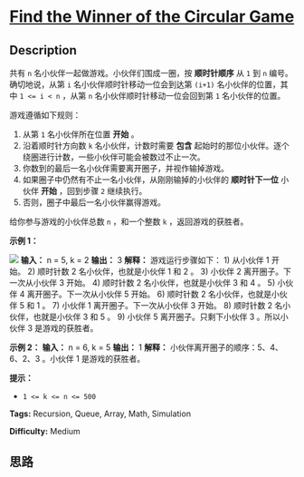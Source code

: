 # [Find the Winner of the Circular Game][title]

## Description

共有 `n` 名小伙伴一起做游戏。小伙伴们围成一圈，按 **顺时针顺序** 从 `1` 到 `n` 编号。确切地说，从第 `i`
名小伙伴顺时针移动一位会到达第 `(i+1)` 名小伙伴的位置，其中 `1 <= i < n` ，从第 `n` 名小伙伴顺时针移动一位会回到第 `1`
名小伙伴的位置。

游戏遵循如下规则：

  1. 从第 `1` 名小伙伴所在位置 **开始** 。
  2. 沿着顺时针方向数 `k` 名小伙伴，计数时需要 **包含** 起始时的那位小伙伴。逐个绕圈进行计数，一些小伙伴可能会被数过不止一次。
  3. 你数到的最后一名小伙伴需要离开圈子，并视作输掉游戏。
  4. 如果圈子中仍然有不止一名小伙伴，从刚刚输掉的小伙伴的 **顺时针下一位** 小伙伴 **开始** ，回到步骤 `2` 继续执行。
  5. 否则，圈子中最后一名小伙伴赢得游戏。

给你参与游戏的小伙伴总数 `n` ，和一个整数 `k` ，返回游戏的获胜者。

**示例 1：**

![](https://assets.leetcode.com/uploads/2021/03/25/ic234-q2-ex11.png)
            **输入：** n = 5, k = 2    **输出：** 3    **解释：** 游戏运行步骤如下：    1) 从小伙伴 1 开始。    2) 顺时针数 2 名小伙伴，也就是小伙伴 1 和 2 。    3) 小伙伴 2 离开圈子。下一次从小伙伴 3 开始。    4) 顺时针数 2 名小伙伴，也就是小伙伴 3 和 4 。    5) 小伙伴 4 离开圈子。下一次从小伙伴 5 开始。    6) 顺时针数 2 名小伙伴，也就是小伙伴 5 和 1 。    7) 小伙伴 1 离开圈子。下一次从小伙伴 3 开始。    8) 顺时针数 2 名小伙伴，也就是小伙伴 3 和 5 。    9) 小伙伴 5 离开圈子。只剩下小伙伴 3 。所以小伙伴 3 是游戏的获胜者。

**示例 2：**
            **输入：** n = 6, k = 5    **输出：** 1    **解释：** 小伙伴离开圈子的顺序：5、4、6、2、3 。小伙伴 1 是游戏的获胜者。    

**提示：**

  * `1 <= k <= n <= 500`


**Tags:** Recursion, Queue, Array, Math, Simulation

**Difficulty:** Medium

## 思路

[title]: https://leetcode-cn.com/problems/find-the-winner-of-the-circular-game
